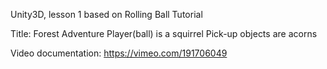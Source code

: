 Unity3D, lesson 1
based on Rolling Ball Tutorial

Title: Forest Adventure
Player(ball) is a squirrel
Pick-up objects are acorns

Video documentation: https://vimeo.com/191706049
